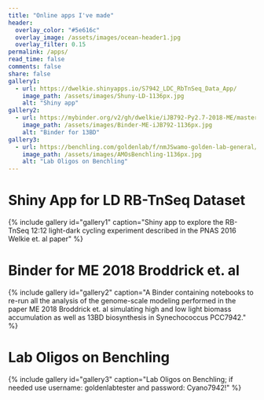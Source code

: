 ```yaml
---
title: "Online apps I've made"
header:
  overlay_color: "#5e616c"
  overlay_image: /assets/images/ocean-header1.jpg
  overlay_filter: 0.15
permalink: /apps/
read_time: false
comments: false
share: false
gallery1:
  - url: https://dwelkie.shinyapps.io/S7942_LDC_RbTnSeq_Data_App/
    image_path: /assets/images/Shuny-LD-1136px.jpg
    alt: "Shiny app"
gallery2:
  - url: https://mybinder.org/v2/gh/dwelkie/iJB792-Py2.7-2018-ME/master
    image_path: /assets/images/Binder-ME-iJB792-1136px.jpg
    alt: "Binder for 13BD"
gallery3:
  - url: https://benchling.com/goldenlab/f/nmJSwamo-golden-lab-general/seq-41f6pWY7-syn7942-genome-cp000100/edit
    image_path: /assets/images/AMOsBenchling-1136px.jpg
    alt: "Lab Oligos on Benchling"
---
```

# Shiny App for LD RB-TnSeq Dataset
{% include gallery id="gallery1" caption="Shiny app to explore the RB-TnSeq 12:12 light-dark cycling experiment described in the PNAS 2016 Welkie et. al paper" %}
# Binder for ME 2018 Broddrick et. al
{% include gallery id="gallery2" caption="A Binder containing notebooks to re-run all the analysis of the genome-scale modeling performed in the paper ME 2018 Broddrick et. al simulating high and low light biomass accumulation as well as 13BD biosynthesis in Synechococcus PCC7942." %}
# Lab Oligos on Benchling
{% include gallery id="gallery3" caption="Lab Oligos on Benchling; if needed use username: goldenlabtester and password: Cyano7942!" %}
